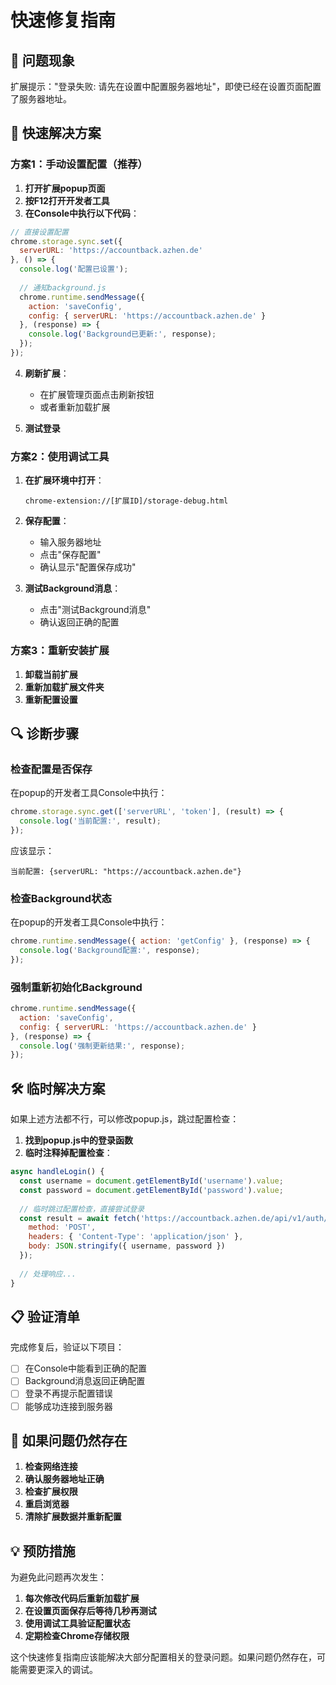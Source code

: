 # 快速修复指南

## 🚨 问题现象
扩展提示："登录失败: 请先在设置中配置服务器地址"，即使已经在设置页面配置了服务器地址。

## 🔧 快速解决方案

### 方案1：手动设置配置（推荐）

1. **打开扩展popup页面**
2. **按F12打开开发者工具**
3. **在Console中执行以下代码**：

```javascript
// 直接设置配置
chrome.storage.sync.set({
  serverURL: 'https://accountback.azhen.de'
}, () => {
  console.log('配置已设置');
  
  // 通知background.js
  chrome.runtime.sendMessage({
    action: 'saveConfig',
    config: { serverURL: 'https://accountback.azhen.de' }
  }, (response) => {
    console.log('Background已更新:', response);
  });
});
```

4. **刷新扩展**：
   - 在扩展管理页面点击刷新按钮
   - 或者重新加载扩展

5. **测试登录**

### 方案2：使用调试工具

1. **在扩展环境中打开**：
   ```
   chrome-extension://[扩展ID]/storage-debug.html
   ```

2. **保存配置**：
   - 输入服务器地址
   - 点击"保存配置"
   - 确认显示"配置保存成功"

3. **测试Background消息**：
   - 点击"测试Background消息"
   - 确认返回正确的配置

### 方案3：重新安装扩展

1. **卸载当前扩展**
2. **重新加载扩展文件夹**
3. **重新配置设置**

## 🔍 诊断步骤

### 检查配置是否保存

在popup的开发者工具Console中执行：

```javascript
chrome.storage.sync.get(['serverURL', 'token'], (result) => {
  console.log('当前配置:', result);
});
```

应该显示：
```
当前配置: {serverURL: "https://accountback.azhen.de"}
```

### 检查Background状态

在popup的开发者工具Console中执行：

```javascript
chrome.runtime.sendMessage({ action: 'getConfig' }, (response) => {
  console.log('Background配置:', response);
});
```

### 强制重新初始化Background

```javascript
chrome.runtime.sendMessage({
  action: 'saveConfig',
  config: { serverURL: 'https://accountback.azhen.de' }
}, (response) => {
  console.log('强制更新结果:', response);
});
```

## 🛠️ 临时解决方案

如果上述方法都不行，可以修改popup.js，跳过配置检查：

1. **找到popup.js中的登录函数**
2. **临时注释掉配置检查**：

```javascript
async handleLogin() {
  const username = document.getElementById('username').value;
  const password = document.getElementById('password').value;
  
  // 临时跳过配置检查，直接尝试登录
  const result = await fetch('https://accountback.azhen.de/api/v1/auth/login', {
    method: 'POST',
    headers: { 'Content-Type': 'application/json' },
    body: JSON.stringify({ username, password })
  });
  
  // 处理响应...
}
```

## 📋 验证清单

完成修复后，验证以下项目：

- [ ] 在Console中能看到正确的配置
- [ ] Background消息返回正确配置
- [ ] 登录不再提示配置错误
- [ ] 能够成功连接到服务器

## 🔄 如果问题仍然存在

1. **检查网络连接**
2. **确认服务器地址正确**
3. **检查扩展权限**
4. **重启浏览器**
5. **清除扩展数据并重新配置**

## 💡 预防措施

为避免此问题再次发生：

1. **每次修改代码后重新加载扩展**
2. **在设置页面保存后等待几秒再测试**
3. **使用调试工具验证配置状态**
4. **定期检查Chrome存储权限**

这个快速修复指南应该能解决大部分配置相关的登录问题。如果问题仍然存在，可能需要更深入的调试。
